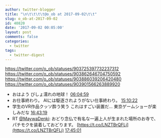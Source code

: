 ```yaml
---
author: twitter-blogger
title: "\n\t\t\t\t@o_ob at 2017-09-02\t\t"
slug: o_ob-at-2017-09-02
id: 40820
date: '2017-09-02 00:05:00'
layout: post
comments: false
categories:
  - twitter
tags:
  - twitter-digest
---
```


https://twitter.com/o_ob/statuses/903725397732237312 https://twitter.com/o_ob/statuses/903862646704750592 https://twitter.com/o_ob/statuses/903886039206420480 https://twitter.com/o_ob/statuses/903901566263889920  

*   おはよう びしょ濡れの地球！ [06:04:59](https://twitter.com/o_ob/statuses/903725397732237312)
*   お仕事終わり。 AIには駆逐されようがない仕事終わり。 [15:10:22](https://twitter.com/o_ob/statuses/903862646704750592)
*   学生のVR作品クッソ酔う笑う これはすごい装置だ... 東京ゲームショーが楽しみだな [16:43:19](https://twitter.com/o_ob/statuses/903886039206420480)
*   RT [@MaywaDenki](https://twitter.com/MaywaDenki): おどり念仏で有名な一遍上人が生まれた場所のお寺で、パチモクを装着しておどります。 [https://t.co/LNZTBrQFLj](https://t.co/LNZTBrQFLj) [17:45:01](https://twitter.com/o_ob/statuses/903901566263889920)